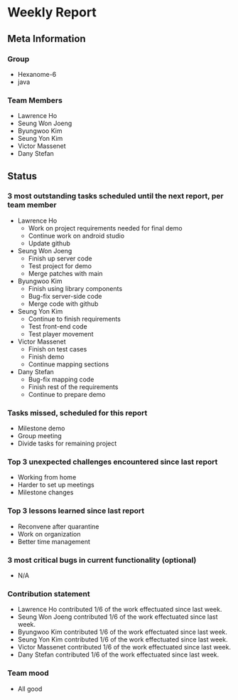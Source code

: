 # Weekly Report

## Meta Information

### Group

 * Hexanome-6
 * java

### Team Members

 * Lawrence Ho
 * Seung Won Joeng
 * Byungwoo Kim
 * Seung Yon Kim
 * Victor Massenet
 * Dany Stefan

## Status

### 3 most outstanding tasks scheduled until the next report, per team member

 * Lawrence Ho
   * Work on project requirements needed for final demo
   * Continue work on android studio
   * Update github
 * Seung Won Joeng
   * Finish up server code 
   * Test project for demo
   * Merge patches with main
 * Byungwoo Kim
   * Finish using library components
   * Bug-fix server-side code
   * Merge code with github
 * Seung Yon Kim
   * Continue to finish requirements
   * Test front-end code
   * Test player movement
 * Victor Massenet
   * Finish on test cases
   * Finish demo
   * Continue mapping sections
 * Dany Stefan
   * Bug-fix mapping code
   * Finish rest of the requirements
   * Continue to prepare demo

### Tasks missed, scheduled for this report

 * Milestone demo
 * Group meeting
 * Divide tasks for remaining project

### Top 3 unexpected challenges encountered since last report

 * Working from home
 * Harder to set up meetings
 * Milestone changes

### Top 3 lessons learned since last report

 * Reconvene after quarantine
 * Work on organization
 * Better time management

### 3 most critical bugs in current functionality (optional)

 * N/A

### Contribution statement

 * Lawrence Ho contributed 1/6 of the work effectuated since last week.
 * Seung Won Joeng contributed 1/6 of the work effectuated since last week.
 * Byungwoo Kim contributed 1/6 of the work effectuated since last week.
 * Seung Yon Kim contributed 1/6 of the work effectuated since last week.
 * Victor Massenet contributed 1/6 of the work effectuated since last week.
 * Dany Stefan contributed 1/6 of the work effectuated since last week.

### Team mood

 * All good
